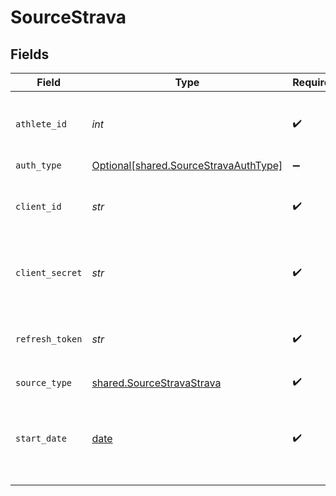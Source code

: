 # SourceStrava


## Fields

| Field                                                                                | Type                                                                                 | Required                                                                             | Description                                                                          | Example                                                                              |
| ------------------------------------------------------------------------------------ | ------------------------------------------------------------------------------------ | ------------------------------------------------------------------------------------ | ------------------------------------------------------------------------------------ | ------------------------------------------------------------------------------------ |
| `athlete_id`                                                                         | *int*                                                                                | :heavy_check_mark:                                                                   | The Athlete ID of your Strava developer application.                                 | 17831421                                                                             |
| `auth_type`                                                                          | [Optional[shared.SourceStravaAuthType]](../../models/shared/sourcestravaauthtype.md) | :heavy_minus_sign:                                                                   | N/A                                                                                  |                                                                                      |
| `client_id`                                                                          | *str*                                                                                | :heavy_check_mark:                                                                   | The Client ID of your Strava developer application.                                  | 12345                                                                                |
| `client_secret`                                                                      | *str*                                                                                | :heavy_check_mark:                                                                   | The Client Secret of your Strava developer application.                              | fc6243f283e51f6ca989aab298b17da125496f50                                             |
| `refresh_token`                                                                      | *str*                                                                                | :heavy_check_mark:                                                                   | The Refresh Token with the activity: read_all permissions.                           | fc6243f283e51f6ca989aab298b17da125496f50                                             |
| `source_type`                                                                        | [shared.SourceStravaStrava](../../models/shared/sourcestravastrava.md)               | :heavy_check_mark:                                                                   | N/A                                                                                  |                                                                                      |
| `start_date`                                                                         | [date](https://docs.python.org/3/library/datetime.html#date-objects)                 | :heavy_check_mark:                                                                   | UTC date and time. Any data before this date will not be replicated.                 | 2021-03-01T00:00:00Z                                                                 |